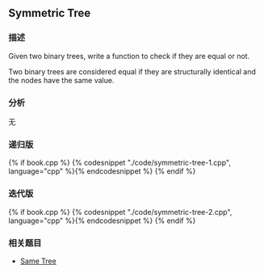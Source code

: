 ## Symmetric Tree


### 描述

Given two binary trees, write a function to check if they are equal or not.

Two binary trees are considered equal if they are structurally identical and the nodes have the same value.


### 分析

无


### 递归版

{% if book.cpp %}
  {% codesnippet "./code/symmetric-tree-1.cpp", language="cpp" %}{% endcodesnippet %}
{% endif %}


### 迭代版

{% if book.cpp %}
  {% codesnippet "./code/symmetric-tree-2.cpp", language="cpp" %}{% endcodesnippet %}
{% endif %}


### 相关题目


* [Same Tree](same-tree.md)
